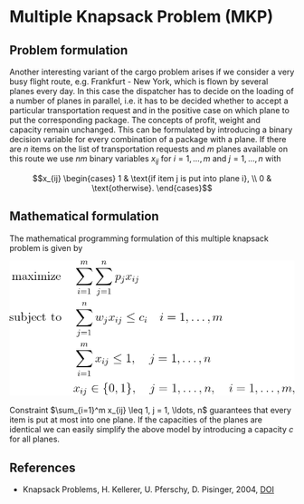 # Multiple Knapsack Problem (MKP)


## Problem formulation

Another interesting variant of the cargo problem arises
if we consider a very busy flight route, e.g. Frankfurt - New York,
which is flown by several planes every day. In this case the dispatcher has to decide
on the loading of a number of planes in parallel, i.e. it has to be decided whether to
accept a particular transportation request and in the positive case on which plane to
put the corresponding package. The concepts of profit, weight and capacity remain
unchanged. This can be formulated by introducing a binary decision variable for
every combination of a package with a plane. If there are $n$ items on the list of
transportation requests and $m$ planes available on this route we use $nm$ binary variables
$x_{ij}$ for $i = 1, \ldots, m$ and $j = 1, \ldots , n$ with
```math
x_{ij}
\begin{cases}
1 &  \text{if item j is put into plane i}, \\
0 &  \text{otherwise}.
\end{cases}
```


## Mathematical formulation

The mathematical programming formulation of this multiple knapsack problem is given by

![Mathematical formulation](./problem.png)

Constraint $\sum_{i=1}^m x_{ij} \leq 1, j = 1, \ldots, n$
guarantees that every item is put at most into one plane. If the
capacities of the planes are identical we can easily simplify the above model by
introducing a capacity $c$ for all planes.



## References
- Knapsack Problems, H. Kellerer, U. Pferschy, D. Pisinger, 2004, [DOI](https://doi.org/10.1007/978-3-540-24777-7)





